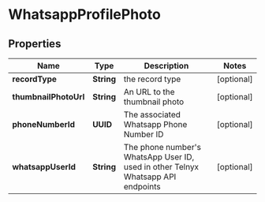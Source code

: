 

# WhatsappProfilePhoto


## Properties

Name | Type | Description | Notes
------------ | ------------- | ------------- | -------------
**recordType** | **String** | the record type |  [optional]
**thumbnailPhotoUrl** | **String** | An URL to the thumbnail photo |  [optional]
**phoneNumberId** | **UUID** | The associated Whatsapp Phone Number ID |  [optional]
**whatsappUserId** | **String** | The phone number&#39;s WhatsApp User ID, used in other Telnyx Whatsapp API endpoints |  [optional]



